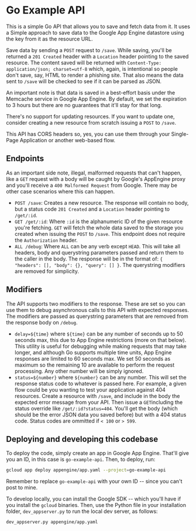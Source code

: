 # Go Example API

This is a simple Go API that allows you to save and fetch data from it. It uses
a Simple approach to save data to the Google App Engine datastore using the key
from it as the resource URL.

Save data by sending a `POST` request to `/save`. While saving, you'll be returned a
`201 Created` header with a `Location` header pointing to the saved resource. The
content saved will be returned with `Content-Type: application/json; charset=utf-8`
which, again, is intentional so people don't save, say, HTML to render a phishing
site. That also means the data sent to `/save` will be checked to see if it can be
parsed as JSON.

An important note is that data is saved in a best-effort basis under the Memcache
service in Google App Engine. By default, we set the expiration to 3 hours but there
are no guarantees that it'll stay for that long.

There's no support for updating resources. If you want to update one, consider creating
a new resource from scratch issuing a `POST` to `/save`.

This API has CORS headers so, yes, you can use them through your Single-Page Application
or another web-based flow.

## Endpoints

As an important side note, illegal, malformed requests that can't happen, like a
`GET` request with a body will be caught by Google's AppEngine proxy and you'll
receive a `400 Malformed Request` from Google. There may be other case scenarios
where this can happen.

* `POST /save`: Creates a new resource. The response will contain no body, but a
  status code `201 Created` and a `Location` header pointing to `/get/:id`.
* `GET /get/:id`: Where `:id` is the alphanumeric ID of the given resource you're
  fetching. `GET` will fetch the whole data saved to the storage you created when
  issuing the `POST` to `/save`. This endpoint does not require the `Authorization`
  header.
* `ALL /debug`: Where `ALL` can be any verb except `HEAD`. This will take all
  headers, body and querystring parameters passed and return them to the caller
  in the body. The response will be in the format of:
  `{ "headers": [], "body": {}, "query": [] }`. The querystring modifiers are
  removed for simplicity.

## Modifiers

The API supports two modifiers to the response. These are set so you can use them
to debug asynchronous calls to this API with expected responses. The modifiers are
passed as querystring parameters that are removed from the response body on `/debug`.

* `delay=${time}` where `${time}` can be any number of seconds up to 50 seconds max,
  this due to App Engine restrictions (more on that below). This utility is useful for
  debugging while making requests that may take longer, and although Go supports
  multiple time units, App Engine responses are limited to 60 seconds max. We set 50
  seconds as maximum so the remaining 10 are available to perform the request processing.
  Any other number will be simply ignored.
* `status=${number}` where `${number}` can be any number. This will set the response
  status code to whatever is passed here. For example, a given flow could be you wanting
  to test your application against 404 resources. Create a resource with `/save`, and
  include in the body the expected error message from your API. Then issue a `GET`including
  the status override like `/get/:id?status=404`. You'll get the body (which should be
  the error JSON data you saved before) but with a 404 status code. Status codes are ommitted
  if `< 100` or `> 599`.

## Deploying and developing this codebase

To deploy the code, simply create an app in Google App Engine. That'll give you an ID, in this
case is `go-example-api`. Then, to deploy, run:

```bash
gcloud app deploy appengine/app.yaml --project=go-example-api
```

Remember to replace `go-example-api` with your own ID -- since you can't post to mine.

To develop locally, you can install the Google SDK -- which you'll have if you install the
`gcloud` binaries. Then, use the Python file in your installation folder, `dev_appserver.py`
to run the local dev server, as follows:

```bash
dev_appserver.py appengine/app.yaml
```
